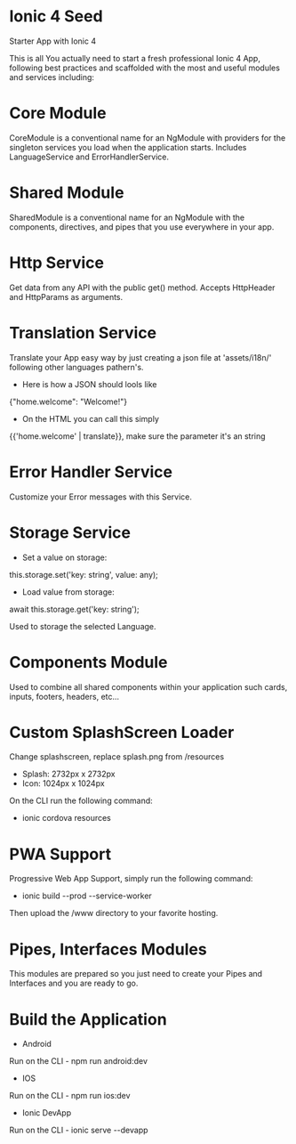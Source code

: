 # Ionic 4 Seed
Starter App with Ionic 4

This is all You actually need to start a fresh professional Ionic 4 App, following best practices and scaffolded with the most and useful modules and services including:

# Core Module

CoreModule is a conventional name for an NgModule with providers for the singleton services you load when the application starts. Includes LanguageService and ErrorHandlerService.

# Shared Module

SharedModule is a conventional name for an NgModule with the components, directives, and pipes that you use everywhere in your app.

# Http Service

Get data from any API with the public get() method. Accepts HttpHeader and HttpParams as arguments.

# Translation Service

Translate your App easy way by just creating a json file at 'assets/i18n/' following other languages pathern's.

* Here is how a JSON should lools like

{"home.welcome": "Welcome!"}

* On the HTML you can call this simply

{{'home.welcome' | translate}}, make sure the parameter it's an string

# Error Handler Service

Customize your Error messages with this Service.

# Storage Service

* Set a value on storage:

this.storage.set('key: string', value: any);

* Load value from storage:

await this.storage.get('key: string');

Used to storage the selected Language.

# Components Module

Used to combine all shared components within your application such cards, inputs, footers, headers, etc...

# Custom SplashScreen Loader

Change splashscreen, replace splash.png from /resources

* Splash: 2732px x 2732px
* Icon: 1024px x 1024px

On the CLI run the following command:

* ionic cordova resources

# PWA Support

Progressive Web App Support, simply run the following command:

* ionic build --prod --service-worker

Then upload the /www directory to your favorite hosting.

# Pipes, Interfaces Modules

This modules are prepared so you just need to create your Pipes and Interfaces and you are ready to go.

# Build the Application

* Android

Run on the CLI - npm run android:dev

* IOS

Run on the CLI - npm run ios:dev

* Ionic DevApp

Run on the CLI - ionic serve --devapp